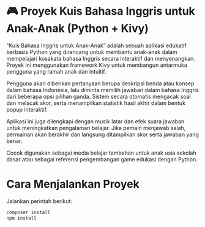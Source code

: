 
# 🎮 Proyek Kuis Bahasa Inggris untuk Anak-Anak (Python + Kivy)
“Kuis Bahasa Inggris untuk Anak-Anak” adalah sebuah aplikasi edukatif berbasis Python yang dirancang untuk membantu anak-anak dalam mempelajari kosakata bahasa Inggris secara interaktif dan menyenangkan. Proyek ini menggunakan framework Kivy untuk membangun antarmuka pengguna yang ramah anak dan intuitif.

Pengguna akan diberikan pertanyaan berupa deskripsi benda atau konsep dalam bahasa Indonesia, lalu diminta memilih jawaban dalam bahasa Inggris dari beberapa opsi pilihan ganda. Sistem secara otomatis mengacak soal dan melacak skor, serta menampilkan statistik hasil akhir dalam bentuk popup interaktif.

Aplikasi ini juga dilengkapi dengan musik latar dan efek suara jawaban untuk meningkatkan pengalaman belajar. Jika pemain menjawab salah, permainan akan berakhir dan langsung ditampilkan skor serta jawaban yang benar.

Cocok digunakan sebagai media belajar tambahan untuk anak usia sekolah dasar atau sebagai referensi pengembangan game edukasi dengan Python.
# Cara Menjalankan Proyek

Jalankan perintah berikut:

```bash
composer install
npm install
